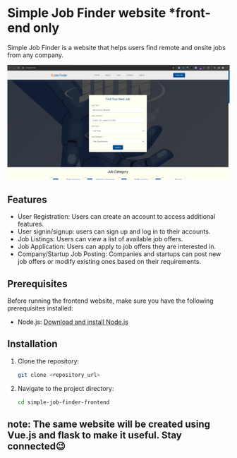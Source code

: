 # Simple Job Finder website *front-end only

Simple Job Finder is a website that helps users find remote and onsite jobs from any company.

![Simple Job Finder](/images/screenshots/screenshot1.jpg)

## Features

- User Registration: Users can create an account to access additional features.
- User signin/signup: users can sign up and log in to their accounts.
- Job Listings: Users can view a list of available job offers.
- Job Application: Users can apply to job offers they are interested in.
- Company/Startup Job Posting: Companies and startups can post new job offers or modify existing ones based on their requirements.

## Prerequisites

Before running the frontend website, make sure you have the following prerequisites installed:

- Node.js: [Download and install Node.js](https://nodejs.org/en/download/)

## Installation

1. Clone the repository:

    ```bash
    git clone <repository_url>
    ```

2. Navigate to the project directory:

    ```bash
    cd simple-job-finder-frontend
    ```

## note: The same website will be created using Vue.js and flask to make it useful. Stay connected😉
